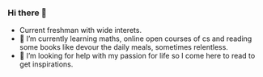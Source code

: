 ### Hi there 👋

 - Current freshman with wide interets.
 - 🌱 I’m currently learning maths, online open courses of cs and reading some books like devour the daily meals, sometimes relentless.
 - 🤔 I’m looking for help with my passion for life so I come here to read to get inspirations.
<!--
**Hartter-Cerigent/Hartter-Cerigent** is a ✨ _special_ ✨ repository because its `README.md` (this file) appears on your GitHub profile.

Here are some ideas to get you started:

- 🔭 I’m currently working on ...
- 🌱 I’m currently learning ...
- 👯 I’m looking to collaborate on ...
- 🤔 I’m looking for help with ...
- 💬 Ask me about ...
- 📫 How to reach me: ...
- 😄 Pronouns: ...
- ⚡ Fun fact: ...
-->
